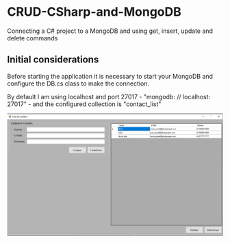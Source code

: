 # CRUD-CSharp-and-MongoDB
Connecting a C# project to a MongoDB and using get, insert, update and delete commands

## Initial considerations
Before starting the application it is necessary to start your MongoDB and configure the DB.cs class to make the connection.

By default I am using localhost and port 27017 - "mongodb: // localhost: 27017" - and the configured collection is "contact_list"

![initial screen](https://github.com/jmatheusbueno/CRUD-CSharp-and-MongoDB/blob/main/Initial%20screen.png)
